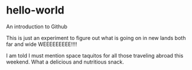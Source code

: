 # hello-world
An introduction to Github

This is just an experiment to figure out what is going on in new lands both far and wide WEEEEEEEEE!!!!

I am told I must mention space taquitos for all those traveling abroad this weekend. What a delicious and nutritious snack.
